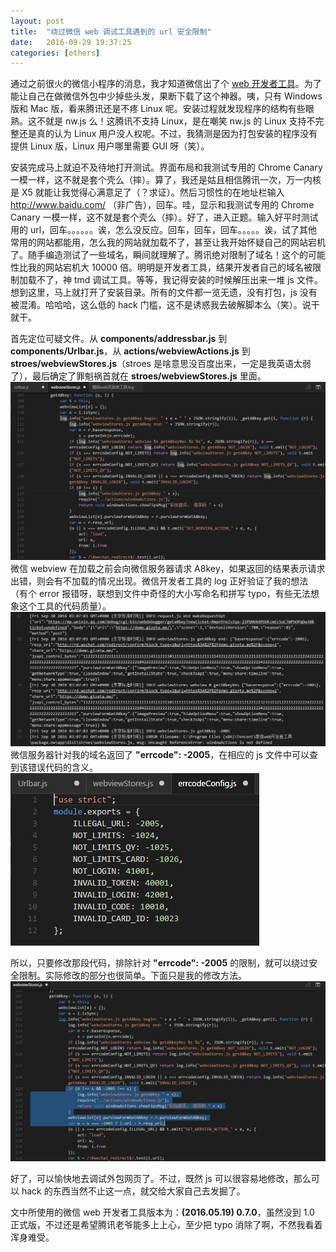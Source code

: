 ```yaml
---
layout: post
title:  "绕过微信 web 调试工具遇到的 url 安全限制"
date:   2016-09-29 19:37:25
categories: [others]
---
```

通过之前很火的微信小程序的消息，我才知道微信出了个 [web 开发者工具](https://mp.weixin.qq.com/wiki?t=resource/res_main&id=mp1455784140)。为了能让自己在做微信外包中少掉些头发，果断下载了这个神器。咦，只有 Windows 版和 Mac 版，看来腾讯还是不疼 Linux 呢。安装过程就发现程序的结构有些眼熟。这不就是 nw.js 么！这腾讯不支持 Linux，是在嘲笑 nw.js 的 Linux 支持不完整还是真的认为 Linux 用户没人权呢。不过，我猜测是因为打包安装的程序没有提供 Linux 版，Linux 用户哪里需要 GUI 呀（笑）。

安装完成马上就迫不及待地打开测试。界面布局和我测试专用的 Chrome Canary 一模一样，这不就是套个壳么（摔）。算了，我还是姑且相信腾讯一次，万一内核是 X5 就能让我觉得心满意足了（？求证）。然后习惯性的在地址栏输入 http://www.baidu.com/ （非广告），回车。哇，显示和我测试专用的 Chrome Canary 一模一样，这不就是套个壳么（摔）。好了，进入正题。输入好平时测试用的 url，回车。。。。。。诶，怎么没反应。回车，回车，回车。。。。。诶，试了其他常用的网站都能用，怎么我的网站就加载不了，甚至让我开始怀疑自己的网站宕机了。随手编造测试了一些域名，瞬间就理解了。腾讯绝对限制了域名！这个的可能性比我的网站宕机大 10000 倍。明明是开发者工具，结果开发者自己的域名被限制加载不了，神 tmd 调试工具。等等，我记得安装的时候解压出来一堆 js 文件。想到这里，马上就打开了安装目录。所有的文件都一览无遗，没有打包，js 没有被混淆。哈哈哈，这么低的 hack 门槛，这不是诱惑我去破解脚本么（笑）。说干就干。

首先定位可疑文件。从 **components/addressbar.js** 到 **components/Urlbar.js**，从 **actions/webviewActions.js** 到 **stroes/webviewStores.js**（stroes 是啥意思没百度出来，一定是我英语太弱了），最后确定了罪魁祸首就在 **stroes/webviewStores.js** 里面。
![webviewStores.js](/upload/2016/09/30/20160930014981.png)
微信 webview 在加载之前会向微信服务器请求 A8key，如果返回的结果表示请求出错，则会有不加载的情况出现。微信开发者工具的 log 正好验证了我的想法（有个 error 报错呀，联想到文件中奇怪的大小写命名和拼写 typo，有些无法想象这个工具的代码质量）。
![微信web开发者工具.log](/upload/2016/09/30/20160930015476.png)
微信服务器针对我的域名返回了 **"errcode": -2005**，在相应的 js 文件中可以查到该错误代码的含义。
![errcodeConfig.js](/upload/2016/09/30/20160930015682.png)

所以，只要修改那段代码，排除针对 **"errcode": -2005** 的限制，就可以绕过安全限制。实际修改的部分也很简单。下面只是我的修改方法。
![改后webviewStores.js](/upload/2016/09/30/20160930016027.png)

好了，可以愉快地去调试外包网页了。不过，既然 js 可以很容易地修改，那么可以 hack 的东西当然不止这一点，就交给大家自己去发掘了。

文中所使用的微信 web 开发者工具版本为：**(2016.05.19) 0.7.0**，虽然没到 1.0 正式版，不过还是希望腾讯老爷能多上上心，至少把 typo 消除了啊，不然我看着浑身难受。
